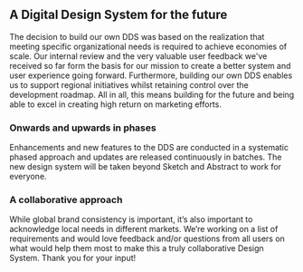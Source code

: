 ## A Digital Design System for the future

The decision to build our own DDS was based on the realization that meeting specific organizational needs is required to achieve economies of scale. Our internal review and the very valuable user feedback we've received so far form the basis for our mission to create a better system and user experience going forward. Furthermore, building our own DDS enables us to support regional initiatives whilst retaining control over the development roadmap. All in all, this means building for the future and being able to excel in creating high return on marketing efforts.

### Onwards and upwards in phases

Enhancements and new features to the DDS are conducted in a systematic phased approach and updates are released continuously in batches. The new design system will be taken beyond Sketch and Abstract to work for everyone.

### A collaborative approach

While global brand consistency is important, it’s also important to acknowledge local needs in different markets. We’re working on a list of requirements and would love feedback and/or questions from all users on what would help them most to make this a truly collaborative Design System. Thank you for your input!